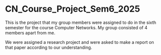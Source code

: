 # CN_Course_Project_Sem6_2025


This is the project that my group members were assigned to do in the sixth semester for the course Computer Networks.
My group consisted of 4 members apart from me.

We were assigned a research project and were asked to make a report on that paper according to our understanding.
